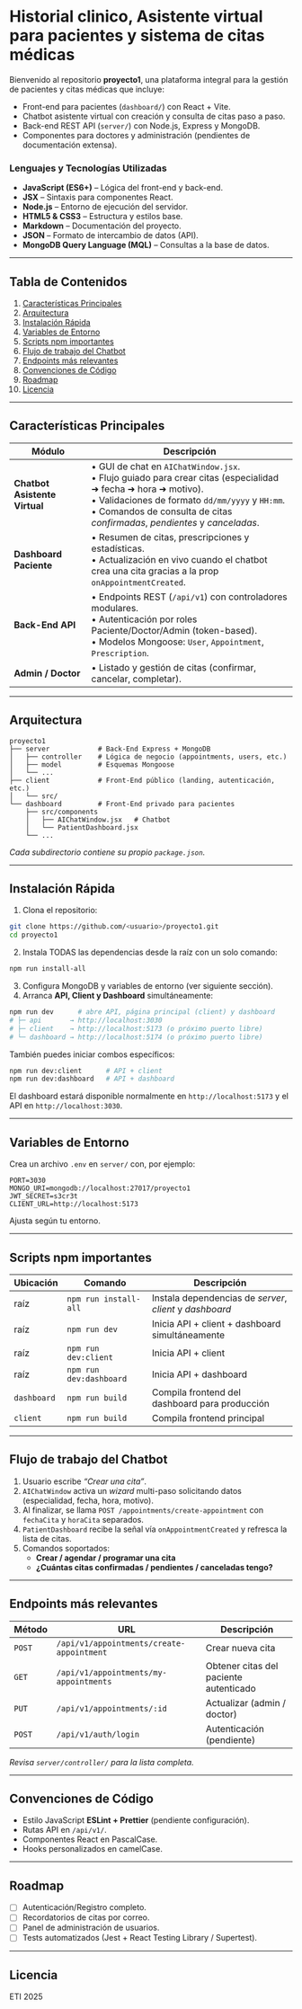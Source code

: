 # Historial clinico, Asistente virtual para pacientes y sistema de citas médicas

Bienvenido al repositorio **proyecto1**, una plataforma integral para la gestión de pacientes y citas médicas que incluye:

* Front-end para pacientes (`dashboard/`) con React + Vite.
* Chatbot asistente virtual con creación y consulta de citas paso a paso.
* Back-end REST API (`server/`) con Node.js, Express y MongoDB.
* Componentes para doctores y administración (pendientes de documentación extensa).

### Lenguajes y Tecnologías Utilizadas

* **JavaScript (ES6+)** – Lógica del front-end y back-end.
* **JSX** – Sintaxis para componentes React.
* **Node.js** – Entorno de ejecución del servidor.
* **HTML5 & CSS3** – Estructura y estilos base.
* **Markdown** – Documentación del proyecto.
* **JSON** – Formato de intercambio de datos (API).
* **MongoDB Query Language (MQL)** – Consultas a la base de datos.

---

## Tabla de Contenidos
1. [Características Principales](#características-principales)
2. [Arquitectura](#arquitectura)
3. [Instalación Rápida](#instalación-rápida)
4. [Variables de Entorno](#variables-de-entorno)
5. [Scripts npm importantes](#scripts-npm-importantes)
6. [Flujo de trabajo del Chatbot](#flujo-de-trabajo-del-chatbot)
7. [Endpoints más relevantes](#endpoints-más-relevantes)
8. [Convenciones de Código](#convenciones-de-código)
9. [Roadmap](#roadmap)
10. [Licencia](#licencia)

---

## Características Principales

| Módulo | Descripción |
|--------|-------------|
| **Chatbot Asistente Virtual** | • GUI de chat en `AIChatWindow.jsx`.<br>• Flujo guiado para crear citas (especialidad ➜ fecha ➜ hora ➜ motivo).<br>• Validaciones de formato `dd/mm/yyyy` y `HH:mm`.<br>• Comandos de consulta de citas *confirmadas*, *pendientes* y *canceladas*. |
| **Dashboard Paciente** | • Resumen de citas, prescripciones y estadísticas.<br>• Actualización en vivo cuando el chatbot crea una cita gracias a la prop `onAppointmentCreated`. |
| **Back-End API** | • Endpoints REST (`/api/v1`) con controladores modulares.<br>• Autenticación por roles Paciente/Doctor/Admin (token-based).<br>• Modelos Mongoose: `User`, `Appointment`, `Prescription`. |
| **Admin / Doctor** | • Listado y gestión de citas (confirmar, cancelar, completar). |

---

## Arquitectura
```
proyecto1
├── server            # Back-End Express + MongoDB
│   ├── controller    # Lógica de negocio (appointments, users, etc.)
│   ├── model         # Esquemas Mongoose
│   └── ...
├── client            # Front-End público (landing, autenticación, etc.)
│   └── src/
└── dashboard         # Front-End privado para pacientes
    ├── src/components
    │   ├── AIChatWindow.jsx   # Chatbot
    │   └── PatientDashboard.jsx
    └── ...
```

*Cada subdirectorio contiene su propio `package.json`.*

---

## Instalación Rápida

1. Clona el repositorio:
```bash
git clone https://github.com/<usuario>/proyecto1.git
cd proyecto1
```
2. Instala TODAS las dependencias desde la raíz con un solo comando:
```bash
npm run install-all
```
3. Configura MongoDB y variables de entorno (ver siguiente sección).
4. Arranca **API, Client y Dashboard** simultáneamente:
```bash
npm run dev      # abre API, página principal (client) y dashboard
# ├─ api       → http://localhost:3030
# ├─ client    → http://localhost:5173 (o próximo puerto libre)
# └─ dashboard → http://localhost:5174 (o próximo puerto libre)
```
También puedes iniciar combos específicos:
```bash
npm run dev:client      # API + client
npm run dev:dashboard   # API + dashboard
```
El dashboard estará disponible normalmente en `http://localhost:5173` y el API en `http://localhost:3030`.

---

## Variables de Entorno
Crea un archivo `.env` en `server/` con, por ejemplo:
```
PORT=3030
MONGO_URI=mongodb://localhost:27017/proyecto1
JWT_SECRET=s3cr3t
CLIENT_URL=http://localhost:5173
```
Ajusta según tu entorno.

---

## Scripts npm importantes
| Ubicación | Comando | Descripción |
|-----------|---------|-------------|
| raíz | `npm run install-all` | Instala dependencias de *server*, *client* y *dashboard* |
| raíz | `npm run dev` | Inicia API + client + dashboard simultáneamente |
| raíz | `npm run dev:client` | Inicia API + client |
| raíz | `npm run dev:dashboard` | Inicia API + dashboard |
| `dashboard` | `npm run build` | Compila frontend del dashboard para producción |
| `client` | `npm run build` | Compila frontend principal |

---

## Flujo de trabajo del Chatbot
1. Usuario escribe *“Crear una cita”*.
2. `AIChatWindow` activa un *wizard* multi-paso solicitando datos (especialidad, fecha, hora, motivo).
3. Al finalizar, se llama `POST /appointments/create-appointment` con `fechaCita` y `horaCita` separados.
4. `PatientDashboard` recibe la señal vía `onAppointmentCreated` y refresca la lista de citas.
5. Comandos soportados:
   * **Crear / agendar / programar una cita**
   * **¿Cuántas citas confirmadas / pendientes / canceladas tengo?**

---

## Endpoints más relevantes
| Método | URL | Descripción |
|--------|-----|-------------|
| `POST` | `/api/v1/appointments/create-appointment` | Crear nueva cita |
| `GET` | `/api/v1/appointments/my-appointments` | Obtener citas del paciente autenticado |
| `PUT` | `/api/v1/appointments/:id` | Actualizar (admin / doctor) |
| `POST` | `/api/v1/auth/login` | Autenticación (pendiente) |

_Revisa `server/controller/` para la lista completa._

---

## Convenciones de Código
* Estilo JavaScript **ESLint + Prettier** (pendiente configuración).
* Rutas API en `/api/v1/`.
* Componentes React en PascalCase.
* Hooks personalizados en camelCase.

---

## Roadmap
- [ ] Autenticación/Registro completo.
- [ ] Recordatorios de citas por correo.
- [ ] Panel de administración de usuarios.
- [ ] Tests automatizados (Jest + React Testing Library / Supertest).

---

## Licencia
ETI 2025
